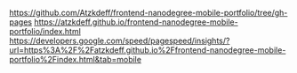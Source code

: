 https://github.com/Atzkdeff/frontend-nanodegree-mobile-portfolio/tree/gh-pages
https://atzkdeff.github.io/frontend-nanodegree-mobile-portfolio/index.html
https://developers.google.com/speed/pagespeed/insights/?url=https%3A%2F%2Fatzkdeff.github.io%2Ffrontend-nanodegree-mobile-portfolio%2Findex.html&tab=mobile